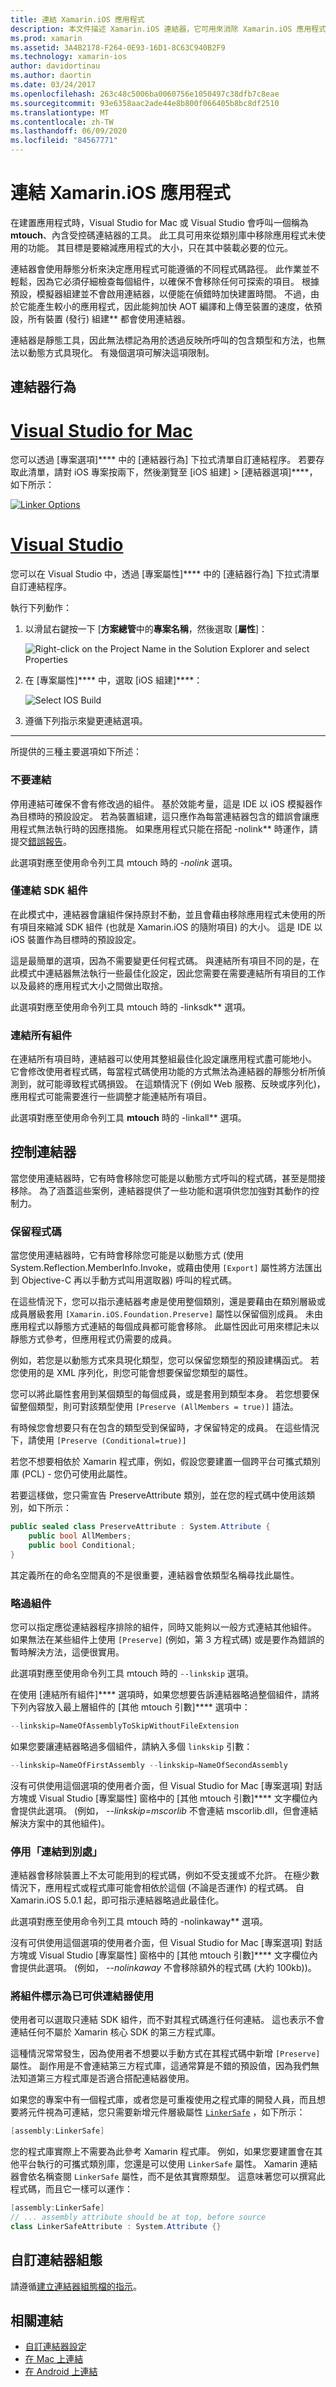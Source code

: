 ```yaml
---
title: 連結 Xamarin.iOS 應用程式
description: 本文件描述 Xamarin.iOS 連結器，它可用來消除 Xamarin.iOS 應用程式中未使用的程式碼，以減少其大小。
ms.prod: xamarin
ms.assetid: 3A4B2178-F264-0E93-16D1-8C63C940B2F9
ms.technology: xamarin-ios
author: davidortinau
ms.author: daortin
ms.date: 03/24/2017
ms.openlocfilehash: 263c48c5006ba0060756e1050497c38dfb7c8eae
ms.sourcegitcommit: 93e6358aac2ade44e8b800f066405b8bc8df2510
ms.translationtype: MT
ms.contentlocale: zh-TW
ms.lasthandoff: 06/09/2020
ms.locfileid: "84567771"
---
```

# <a name="linking-xamarinios-apps"></a>連結 Xamarin.iOS 應用程式

在建置應用程式時，Visual Studio for Mac 或 Visual Studio 會呼叫一個稱為 **mtouch**、內含受控碼連結器的工具。 此工具可用來從類別庫中移除應用程式未使用的功能。 其目標是要縮減應用程式的大小，只在其中裝載必要的位元。

連結器會使用靜態分析來決定應用程式可能遵循的不同程式碼路徑。 此作業並不輕鬆，因為它必須仔細檢查每個組件，以確保不會移除任何可探索的項目。 根據預設，模擬器組建並不會啟用連結器，以便能在偵錯時加快建置時間。 不過，由於它能產生較小的應用程式，因此能夠加快 AOT 編譯和上傳至裝置的速度，依預設，所有裝置 (發行) 組建** 都會使用連結器。

連結器是靜態工具，因此無法標記為用於透過反映所呼叫的包含類型和方法，也無法以動態方式具現化。 有幾個選項可解決這項限制。

<a name="Linker_Behavior"></a>

## <a name="linker-behavior"></a>連結器行為

# <a name="visual-studio-for-mac"></a>[Visual Studio for Mac](#tab/macos)

您可以透過 [專案選項]**** 中的 [連結器行為] 下拉式清單自訂連結程序。 若要存取此清單，請對 iOS 專案按兩下，然後瀏覽至 [iOS 組建] > [連結器選項]****，如下所示：

[![](linker-images/image1.png "Linker Options")](linker-images/image1.png#lightbox)

# <a name="visual-studio"></a>[Visual Studio](#tab/windows)

您可以在 Visual Studio 中，透過 [專案屬性]**** 中的 [連結器行為] 下拉式清單自訂連結程序。

執行下列動作：

1. 以滑鼠右鍵按一下 [**方案總管**中的**專案名稱**，然後選取 [**屬性**]：

    ![](linker-images/linking01w.png "Right-click on the Project Name in the Solution Explorer and select Properties")
2. 在 [專案屬性]**** 中，選取 [iOS 組建]****：

    ![](linker-images/linking02w.png "Select IOS Build")
3. 遵循下列指示來變更連結選項。

-----

所提供的三種主要選項如下所述：

### <a name="dont-link"></a>不要連結

停用連結可確保不會有修改過的組件。 基於效能考量，這是 IDE 以 iOS 模擬器作為目標時的預設設定。 若為裝置組建，這只應作為每當連結器包含的錯誤會讓應用程式無法執行時的因應措施。 如果應用程式只能在搭配 -nolink** 時運作，請提交[錯誤報告](https://github.com/xamarin/xamarin-macios/issues/new)。

此選項對應至使用命令列工具 mtouch 時的 *-nolink* 選項。

<a name="Link_SDK_assemblies_only"></a>

### <a name="link-sdk-assemblies-only"></a>僅連結 SDK 組件

在此模式中，連結器會讓組件保持原封不動，並且會藉由移除應用程式未使用的所有項目來縮減 SDK 組件 (也就是 Xamarin.iOS 的隨附項目) 的大小。 這是 IDE 以 iOS 裝置作為目標時的預設設定。

這是最簡單的選項，因為不需要變更任何程式碼。 與連結所有項目不同的是，在此模式中連結器無法執行一些最佳化設定，因此您需要在需要連結所有項目的工作以及最終的應用程式大小之間做出取捨。

此選項對應至使用命令列工具 mtouch 時的 -linksdk** 選項。

<a name="Link_all_assemblies"></a>

### <a name="link-all-assemblies"></a>連結所有組件

在連結所有項目時，連結器可以使用其整組最佳化設定讓應用程式盡可能地小。 它會修改使用者程式碼，每當程式碼使用功能的方式無法為連結器的靜態分析所偵測到，就可能導致程式碼損毀。 在這類情況下 (例如 Web 服務、反映或序列化)，應用程式可能需要進行一些調整才能連結所有項目。

此選項對應至使用命令列工具 **mtouch** 時的 -linkall** 選項。

<a name="Controlling_the_Linker"></a>

## <a name="controlling-the-linker"></a>控制連結器

當您使用連結器時，它有時會移除您可能是以動態方式呼叫的程式碼，甚至是間接移除。 為了涵蓋這些案例，連結器提供了一些功能和選項供您加強對其動作的控制力。

<a name="Preserving_Code"></a>

### <a name="preserving-code"></a>保留程式碼

當您使用連結器時，它有時會移除您可能是以動態方式 (使用 System.Reflection.MemberInfo.Invoke，或藉由使用 `[Export]` 屬性將方法匯出到 Objective-C 再以手動方式叫用選取器) 呼叫的程式碼。

在這些情況下，您可以指示連結器考慮是使用整個類別，還是要藉由在類別層級或成員層級套用 `[Xamarin.iOS.Foundation.Preserve]` 屬性以保留個別成員。 未由應用程式以靜態方式連結的每個成員都可能會移除。 此屬性因此可用來標記未以靜態方式參考，但應用程式仍需要的成員。

例如，若您是以動態方式來具現化類型，您可以保留您類型的預設建構函式。 若您使用的是 XML 序列化，則您可能會想要保留您類型的屬性。

您可以將此屬性套用到某個類型的每個成員，或是套用到類型本身。 若您想要保留整個類型，則可對該類型使用 `[Preserve
(AllMembers = true)]` 語法。

有時候您會想要只有在包含的類型受到保留時，才保留特定的成員。 在這些情況下，請使用 `[Preserve (Conditional=true)]`

若您不想要相依於 Xamarin 程式庫，例如，假設您要建置一個跨平台可攜式類別庫 (PCL) - 您仍可使用此屬性。

若要這樣做，您只需宣告 PreserveAttribute 類別，並在您的程式碼中使用該類別，如下所示：

```csharp
public sealed class PreserveAttribute : System.Attribute {
    public bool AllMembers;
    public bool Conditional;
}
```

其定義所在的命名空間真的不是很重要，連結器會依類型名稱尋找此屬性。

 <a name="Skipping_Assemblies"></a>

### <a name="skipping-assemblies"></a>略過組件

您可以指定應從連結器程序排除的組件，同時又能夠以一般方式連結其他組件。 如果無法在某些組件上使用 `[Preserve]` (例如，第 3 方程式碼) 或是要作為錯誤的暫時解決方法，這便很實用。

此選項對應至使用命令列工具 mtouch 時的 `--linkskip` 選項。

在使用 [連結所有組件]**** 選項時，如果您想要告訴連結器略過整個組件，請將下列內容放入最上層組件的 [其他 mtouch 引數]**** 選項中：

```csharp
--linkskip=NameOfAssemblyToSkipWithoutFileExtension
```

如果您要讓連結器略過多個組件，請納入多個 `linkskip` 引數：

```csharp
--linkskip=NameOfFirstAssembly --linkskip=NameOfSecondAssembly
```

沒有可供使用這個選項的使用者介面，但 Visual Studio for Mac [專案選項] 對話方塊或 Visual Studio [專案屬性] 窗格中的 [其他 mtouch 引數]**** 文字欄位內會提供此選項。 (例如， *--linkskip=mscorlib* 不會連結 mscorlib.dll，但會連結解決方案中的其他組件)。

<a name="Disabling_Link_Away"></a>

### <a name="disabling-link-away"></a>停用「連結到別處」

連結器會移除裝置上不太可能用到的程式碼，例如不受支援或不允許。 在極少數情況下，應用程式或程式庫可能會相依於這個 (不論是否運作) 的程式碼。 自 Xamarin.iOS 5.0.1 起，即可指示連結器略過此最佳化。

此選項對應至使用命令列工具 mtouch 時的 -nolinkaway** 選項。

沒有可供使用這個選項的使用者介面，但 Visual Studio for Mac [專案選項] 對話方塊或 Visual Studio [專案屬性] 窗格中的 [其他 mtouch 引數]**** 文字欄位內會提供此選項。 (例如， *--nolinkaway* 不會移除額外的程式碼 (大約 100kb))。

### <a name="marking-your-assembly-as-linker-ready"></a>將組件標示為已可供連結器使用

使用者可以選取只連結 SDK 組件，而不對其程式碼進行任何連結。  這也表示不會連結任何不屬於 Xamarin 核心 SDK 的第三方程式庫。

這種情況常常發生，因為使用者不想要以手動方式在其程式碼中新增 `[Preserve]` 屬性。  副作用是不會連結第三方程式庫，這通常算是不錯的預設值，因為我們無法知道第三方程式庫是否適合搭配連結器使用。

如果您的專案中有一個程式庫，或者您是可重複使用之程式庫的開發人員，而且想要將元件視為可連結，您只需要新增元件層級屬性 [`LinkerSafe`](xref:Foundation.LinkerSafeAttribute) ，如下所示：

```csharp
[assembly:LinkerSafe]
```

您的程式庫實際上不需要為此參考 Xamarin 程式庫。  例如，如果您要建置會在其他平台執行的可攜式類別庫，您還是可以使用 `LinkerSafe` 屬性。
Xamarin 連結器會依名稱查閱 `LinkerSafe` 屬性，而不是依其實際類型。  這意味著您可以撰寫此程式碼，而且它一樣可以運作：

```csharp
[assembly:LinkerSafe]
// ... assembly attribute should be at top, before source
class LinkerSafeAttribute : System.Attribute {}
```

## <a name="custom-linker-configuration"></a>自訂連結器組態

請遵循[建立連結器組態檔的指示](~/cross-platform/deploy-test/linker.md)。

## <a name="related-links"></a>相關連結

- [自訂連結器設定](~/cross-platform/deploy-test/linker.md)
- [在 Mac 上連結](~/mac/deploy-test/linker.md)
- [在 Android 上連結](~/android/deploy-test/linker.md)
